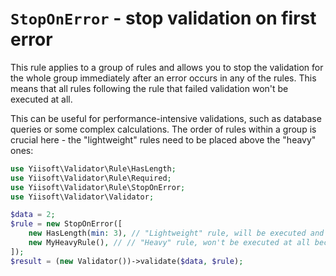 # `StopOnError` - stop validation on first error

This rule applies to a group of rules and allows you to stop the validation for the whole group immediately after
an error occurs in any of the rules. This means that all rules following the rule that failed validation won't be
executed at all. 

This can be useful for performance-intensive validations, such as database queries or some complex calculations. 
The order of rules within a group is crucial here - the "lightweight" rules need to be placed above the "heavy" ones:

```php
use Yiisoft\Validator\Rule\HasLength;
use Yiisoft\Validator\Rule\Required;
use Yiisoft\Validator\Rule\StopOnError;
use Yiisoft\Validator\Validator;

$data = 2;
$rule = new StopOnError([
    new HasLength(min: 3), // "Lightweight" rule, will be executed and won't pass the validation.
    new MyHeavyRule(), // // "Heavy" rule, won't be executed at all because of the existing error.
]);
$result = (new Validator())->validate($data, $rule);
```

